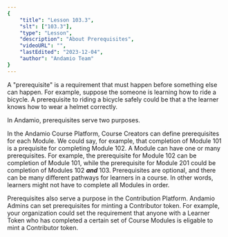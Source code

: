 ```yaml
---
{
    "title": "Lesson 103.3",
    "slt": ["103.3"],
    "type": "Lesson",
    "description": "About Prerequisites",
    "videoURL": "",
    "lastEdited": "2023-12-04",
    "author": "Andamio Team"
}
---
```


A "prerequisite" is a requirement that must happen before something else can happen. For example, suppose the someone is learning how to ride a bicycle. A prerequisite to riding a bicycle safely could be that a the learner knows how to wear a helmet correctly. 

In Andamio, prerequisites serve two purposes.

In the Andamio Course Platform, Course Creators can define prerequisites for each Module. We could say, for example, that completion of Module 101 is a prequisite for completing Module 102. A Module can have one or many prerequisites. For example, the prerequisite for Module 102 can be completion of Module 101, while the prerequisite for Module 201 could be completion of Modules 102 ***and*** 103. Prerequisites are optional, and there can be many different pathways for learners in a course. In other words, learners might not have to complete all Modules in order.

Prerequisites also serve a purpose in the Contribution Platform. Andamio Admins can set prerequisites for minting a Contributor token. For example, your organization could set the requirement that anyone with a Learner Token who has completed a certain set of Course Modules is eligable to mint a Contributor token.